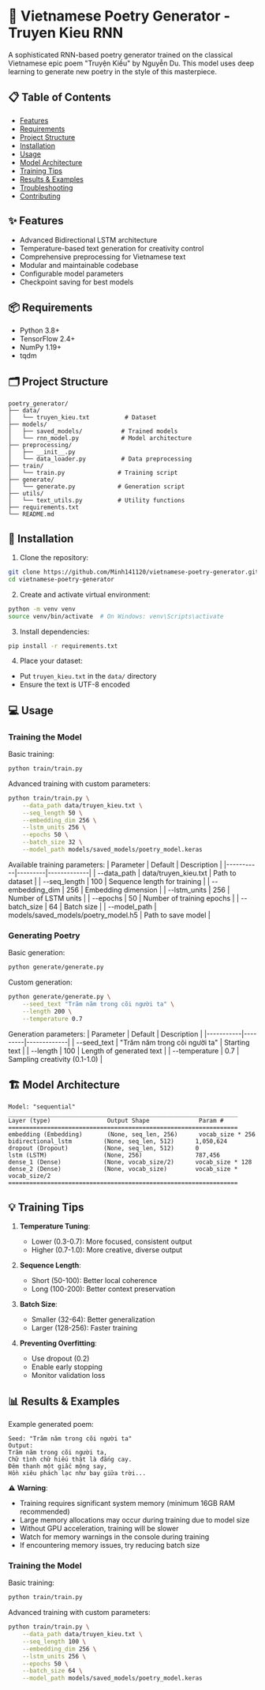 # 🎨 Vietnamese Poetry Generator - Truyen Kieu RNN

A sophisticated RNN-based poetry generator trained on the classical Vietnamese epic poem "Truyện Kiều" by Nguyễn Du. This model uses deep learning to generate new poetry in the style of this masterpiece.

## 📋 Table of Contents
- [Features](#-features)
- [Requirements](#-requirements)
- [Project Structure](#-project-structure)
- [Installation](#-installation)
- [Usage](#-usage)
- [Model Architecture](#-model-architecture)
- [Training Tips](#-training-tips)
- [Results & Examples](#-results--examples)
- [Troubleshooting](#-troubleshooting)
- [Contributing](#-contributing)

## ✨ Features
- Advanced Bidirectional LSTM architecture
- Temperature-based text generation for creativity control
- Comprehensive preprocessing for Vietnamese text
- Modular and maintainable codebase
- Configurable model parameters
- Checkpoint saving for best models

## 📦 Requirements
- Python 3.8+
- TensorFlow 2.4+
- NumPy 1.19+
- tqdm

## 🗂️ Project Structure
```
poetry_generator/
├── data/
│   └── truyen_kieu.txt          # Dataset
├── models/
│   ├── saved_models/           # Trained models
│   └── rnn_model.py            # Model architecture
├── preprocessing/
│   ├── __init__.py
│   └── data_loader.py          # Data preprocessing
├── train/
│   └── train.py               # Training script
├── generate/
│   └── generate.py            # Generation script
├── utils/
│   └── text_utils.py          # Utility functions
├── requirements.txt
└── README.md
```

## 🚀 Installation

1. Clone the repository:
```bash
git clone https://github.com/Minh141120/vietnamese-poetry-generator.git
cd vietnamese-poetry-generator
```

2. Create and activate virtual environment:
```bash
python -m venv venv
source venv/bin/activate  # On Windows: venv\Scripts\activate
```

3. Install dependencies:
```bash
pip install -r requirements.txt
```

4. Place your dataset:
- Put `truyen_kieu.txt` in the `data/` directory
- Ensure the text is UTF-8 encoded

## 💻 Usage

### Training the Model

Basic training:
```bash
python train/train.py
```

Advanced training with custom parameters:
```bash
python train/train.py \
    --data_path data/truyen_kieu.txt \
    --seq_length 50 \
    --embedding_dim 256 \
    --lstm_units 256 \
    --epochs 50 \
    --batch_size 32 \
    --model_path models/saved_models/poetry_model.keras
```

Available training parameters:
| Parameter | Default | Description |
|-----------|---------|-------------|
| --data_path | data/truyen_kieu.txt | Path to dataset |
| --seq_length | 100 | Sequence length for training |
| --embedding_dim | 256 | Embedding dimension |
| --lstm_units | 256 | Number of LSTM units |
| --epochs | 50 | Number of training epochs |
| --batch_size | 64 | Batch size |
| --model_path | models/saved_models/poetry_model.h5 | Path to save model |

### Generating Poetry

Basic generation:
```bash
python generate/generate.py
```

Custom generation:
```bash
python generate/generate.py \
    --seed_text "Trăm năm trong cõi người ta" \
    --length 200 \
    --temperature 0.7
```

Generation parameters:
| Parameter | Default | Description |
|-----------|---------|-------------|
| --seed_text | "Trăm năm trong cõi người ta" | Starting text |
| --length | 100 | Length of generated text |
| --temperature | 0.7 | Sampling creativity (0.1-1.0) |

## 🏗️ Model Architecture

```
Model: "sequential"
_________________________________________________________________
Layer (type)                Output Shape              Param #
=================================================================
embedding (Embedding)       (None, seq_len, 256)      vocab_size * 256
bidirectional_lstm         (None, seq_len, 512)      1,050,624
dropout (Dropout)          (None, seq_len, 512)      0
lstm (LSTM)                (None, 256)               787,456
dense_1 (Dense)            (None, vocab_size/2)      vocab_size * 128
dense_2 (Dense)            (None, vocab_size)        vocab_size * vocab_size/2
=================================================================
```

## 💡 Training Tips

1. **Temperature Tuning**:
   - Lower (0.3-0.7): More focused, consistent output
   - Higher (0.7-1.0): More creative, diverse output

2. **Sequence Length**:
   - Short (50-100): Better local coherence
   - Long (100-200): Better context preservation

3. **Batch Size**:
   - Smaller (32-64): Better generalization
   - Larger (128-256): Faster training

4. **Preventing Overfitting**:
   - Use dropout (0.2)
   - Enable early stopping
   - Monitor validation loss

## 📊 Results & Examples

Example generated poem:
```
Seed: "Trăm năm trong cõi người ta"
Output:
Trăm năm trong cõi người ta,
Chữ tình chữ hiếu thật là đắng cay.
Đêm thanh một giấc mộng say,
Hồn xiêu phách lạc như bay giữa trời...
```

⚠️ **Warning**:
- Training requires significant system memory (minimum 16GB RAM recommended)
- Large memory allocations may occur during training due to model size
- Without GPU acceleration, training will be slower
- Watch for memory warnings in the console during training
- If encountering memory issues, try reducing batch size

### Training the Model

Basic training:
```bash
python train/train.py
```

Advanced training with custom parameters:
```bash
python train/train.py \
    --data_path data/truyen_kieu.txt \
    --seq_length 100 \
    --embedding_dim 256 \
    --lstm_units 256 \
    --epochs 50 \
    --batch_size 64 \
    --model_path models/saved_models/poetry_model.keras
```
